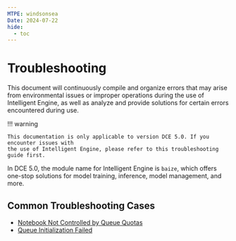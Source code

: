 ```yaml
---
MTPE: windsonsea
Date: 2024-07-22
hide:
  - toc
---
```


# Troubleshooting

This document will continuously compile and organize errors that may arise from environmental issues
or improper operations during the use of Intelligent Engine, as well as analyze and provide
solutions for certain errors encountered during use.

!!! warning

    This documentation is only applicable to version DCE 5.0. If you encounter issues with
    the use of Intelligent Engine, please refer to this troubleshooting guide first.

In DCE 5.0, the module name for Intelligent Engine is `baize`,
which offers one-stop solutions for model training, inference, model management, and more.

## Common Troubleshooting Cases

- [Notebook Not Controlled by Queue Quotas](./notebook-not-controlled-by-quotas.md)
- [Queue Initialization Failed](./local-queue-initialization-failed.md)
